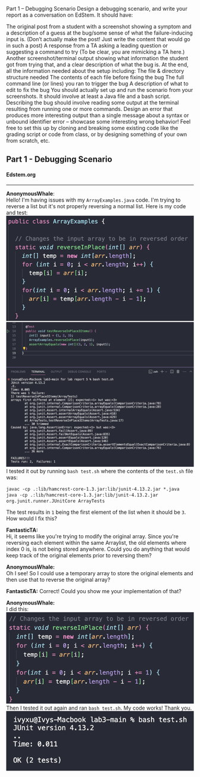 Part 1 – Debugging Scenario
Design a debugging scenario, and write your report as a conversation on EdStem. It should have:

The original post from a student with a screenshot showing a symptom and a description of a guess at the bug/some sense of what the failure-inducing input is. (Don’t actually make the post! Just write the content that would go in such a post)
A response from a TA asking a leading question or suggesting a command to try (To be clear, you are mimicking a TA here.)
Another screenshot/terminal output showing what information the student got from trying that, and a clear description of what the bug is.
At the end, all the information needed about the setup including:
The file & directory structure needed
The contents of each file before fixing the bug
The full command line (or lines) you ran to trigger the bug
A description of what to edit to fix the bug
You should actually set up and run the scenario from your screenshots. It should involve at least a Java file and a bash script. Describing the bug should involve reading some output at the terminal resulting from running one or more commands. Design an error that produces more interesting output than a single message about a syntax or unbound identifier error – showcase some interesting wrong behavior! Feel free to set this up by cloning and breaking some existing code like the grading script or code from class, or by designing something of your own from scratch, etc.

## Part 1 - Debugging Scenario
#### Edstem.org  
***	 
**AnonymousWhale**:  
Hello! I'm having issues with my `ArrayExamples.java` code. I'm trying to reverse a list but it's not properly reversing a normal list. Here is my code and test:  
![Image](fail_code.png)  
![Image](bash_test_fail.png)  
I tested it out by running `bash test.sh` where the contents of the `test.sh` file was:  
```
javac -cp .:lib/hamcrest-core-1.3.jar:lib/junit-4.13.2.jar *.java
java -cp .:lib/hamcrest-core-1.3.jar:lib/junit-4.13.2.jar org.junit.runner.JUnitCore ArrayTests
```  
The test results in `1` being the first element of the list when it should be `3`. How would I fix this?  
  
**FantasticTA:**  
Hi, it seems like you're trying to modify the original array. Since you're reversing each element within the same Arraylist, the old elements where index 0 is, is not being stored anywhere. Could you do anything that would keep track of the original elements prior to reversing them?  
  
**AnonymousWhale:**  
Oh I see! So I could use a temporary array to store the original elements and then use that to reverse the original array?  
  
**FantasticTA:** Correct! Could you show me your implementation of that?  
  
**AnonymousWhale:**  
I did this: 
![Image](fixed_code.png)  
Then I tested it out again and ran `bash test.sh`. My code works! Thank you.  
![Image](bash_passed_tests.png)  
